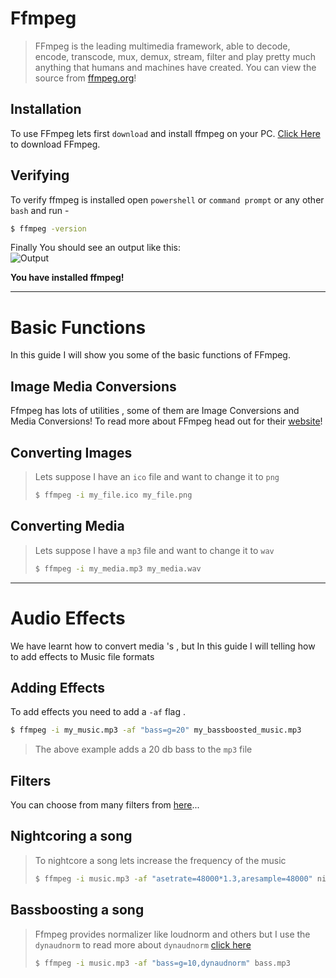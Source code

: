 # Ffmpeg

> FFmpeg is the leading multimedia framework, able to decode, encode, transcode, mux, demux, stream, filter and play pretty much anything that humans and machines have created. You can view the source from [ffmpeg.org](ffmpeg.org)!

## Installation

To use FFmpeg lets first `download` and install ffmpeg on your PC.
[Click Here](https://http://ffmpeg.org/) to download FFmpeg.

## Verifying

To verify ffmpeg is installed open `powershell` or `command prompt` or any other `bash` and run -

```bash
$ ffmpeg -version
```

Finally You should see an output like this:<br/>
![Output](https://blogs.starstracker.xyz/img/ffmpeg-guide/verify.png)

**You have installed ffmpeg!**

---

# Basic Functions

In this guide I will show you some of the basic functions of FFmpeg.

## Image Media Conversions
Ffmpeg has lots of utilities , some of them are Image Conversions and Media Conversions! To read more about FFmpeg head out for their [website](https://http://ffmpeg.org/)!

## Converting Images 
> Lets suppose I have an `ico` file and want to change it to `png`
> ```bash
> $ ffmpeg -i my_file.ico my_file.png
> ```

## Converting Media
> Lets suppose I have a `mp3` file and want to change it to `wav`
> ```bash
> $ ffmpeg -i my_media.mp3 my_media.wav
> ```

---

# Audio Effects

We have learnt how to convert media 's , but In this guide I will telling how to add effects to Music file formats

## Adding Effects

To add effects you need to add a `-af` flag .

```bash
$ ffmpeg -i my_music.mp3 -af "bass=g=20" my_bassboosted_music.mp3
```

> The above example adds a 20 db bass to the `mp3` file

## Filters

You can choose from many filters from [here](https://ffmpeg.org/ffmpeg-filters.html)...

## Nightcoring a song

> To nightcore a song lets increase the frequency of the music
>
> ```bash
> $ ffmpeg -i music.mp3 -af "asetrate=48000*1.3,aresample=48000" nightcore.mp3
> ```

## Bassboosting a song

> Ffmpeg provides normalizer like loudnorm and others but I use the `dynaudnorm` to read more about `dynaudnorm` [click here](http://ffmpeg.org/ffmpeg-filters.html#dynaudnorm)
>
> ```bash
> $ ffmpeg -i music.mp3 -af "bass=g=10,dynaudnorm" bass.mp3
> ```
